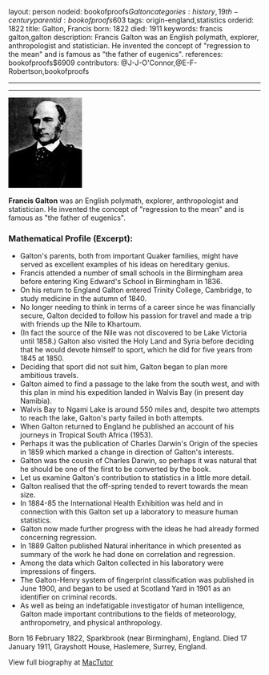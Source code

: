 layout: person
nodeid: bookofproofs$Galton
categories: history,19th-century
parentid: bookofproofs$603
tags: origin-england,statistics
orderid: 1822
title: Galton, Francis
born: 1822
died: 1911
keywords: francis galton,galton
description: Francis Galton was an English polymath, explorer, anthropologist and statistician. He invented the concept of "regression to the mean" and is famous as "the father of eugenics".
references: bookofproofs$6909
contributors: @J-J-O'Connor,@E-F-Robertson,bookofproofs

---



---

![Galton.jpg](https://github.com/bookofproofs/bookofproofs.github.io/blob/main/_sources/_assets/images/portraits/Galton.jpg?raw=true)

**Francis Galton** was an English polymath, explorer, anthropologist and statistician. He invented the concept of "regression to the mean" and is famous as "the father of eugenics".

### Mathematical Profile (Excerpt):
* Galton's parents, both from important Quaker families, might have served as excellent examples of his ideas on hereditary genius.
* Francis attended a number of small schools in the Birmingham area before entering King Edward's School in Birmingham in 1836.
* On his return to England Galton entered Trinity College, Cambridge, to study medicine in the autumn of 1840.
* No longer needing to think in terms of a career since he was financially secure, Galton decided to follow his passion for travel and made a trip with friends up the Nile to Khartoum.
* (In fact the source of the Nile was not discovered to be Lake Victoria until 1858.) Galton also visited the Holy Land and Syria before deciding that he would devote himself to sport, which he did for five years from 1845 at 1850.
* Deciding that sport did not suit him, Galton began to plan more ambitious travels.
* Galton aimed to find a passage to the lake from the south west, and with this plan in mind his expedition landed in Walvis Bay (in present day Namibia).
* Walvis Bay to Ngami Lake is around 550 miles and, despite two attempts to reach the lake, Galton's party failed in both attempts.
* When Galton returned to England he published an account of his journeys in Tropical South Africa (1953).
* Perhaps it was the publication of Charles Darwin's Origin of the species in 1859 which marked a change in direction of Galton's interests.
* Galton was the cousin of Charles Darwin, so perhaps it was natural that he should be one of the first to be converted by the book.
* Let us examine Galton's contribution to statistics in a little more detail.
* Galton realised that the off-spring tended to revert towards the mean size.
* In 1884-85 the International Health Exhibition was held and in connection with this Galton set up a laboratory to measure human statistics.
* Galton now made further progress with the ideas he had already formed concerning regression.
* In 1889 Galton published Natural inheritance in which presented as summary of the work he had done on correlation and regression.
* Among the data which Galton collected in his laboratory were impressions of fingers.
* The Galton-Henry system of fingerprint classification was published in June 1900, and began to be used at Scotland Yard in 1901 as an identifier on criminal records.
* As well as being an indefatigable investigator of human intelligence, Galton made important contributions to the fields of meteorology, anthropometry, and physical anthropology.

Born 16 February 1822, Sparkbrook (near Birmingham), England. Died 17 January 1911, Grayshott House, Haslemere, Surrey, England.

View full biography at [MacTutor](https://mathshistory.st-andrews.ac.uk/Biographies/Galton/)

